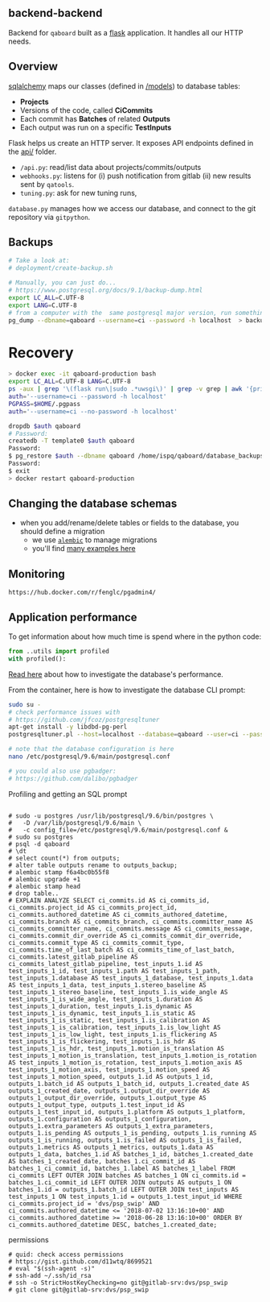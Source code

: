 ## backend-backend
Backend for `qaboard` built as a [flask](https://flask.pocoo.org) application. It handles all our HTTP needs.

## Overview
[sqlalchemy](http://docs.sqlalchemy.org/en/latest/orm/tutorial.html) maps our classes (defined in [/models](models/)) to database tables:
  * **Projects**
  * Versions of the code, called **CiCommits**
  * Each commit has **Batches** of related **Outputs**
  * Each output was run on a specific **TestInputs**

Flask helps us create an HTTP server. It exposes API endpoints defined in the [api/](api/) folder.
- `/api.py`: read/list data about projects/commits/outputs
- `webhooks.py`: listens for (i) push notification from gitlab (ii) new results sent by `qatools`.
- `tuning.py`: ask for new tuning runs, 

`database.py` manages how we access our database, and connect to the git repository via `gitpython`.

## Backups
```bash
# Take a look at:
# deployment/create-backup.sh

# Manually, you can just do...
# https://www.postgresql.org/docs/9.1/backup-dump.html
export LC_ALL=C.UTF-8
export LANG=C.UTF-8
# from a computer with the  same postgresql major version, run something like...
pg_dump --dbname=qaboard --username=ci --password -h localhost  > backup.07-01-2019.sql

```

# Recovery
```bash
> docker exec -it qaboard-production bash
export LC_ALL=C.UTF-8 LANG=C.UTF-8
ps -aux | grep '\(flask run\|sudo .*uwsgi\)' | grep -v grep | awk '{print $2}' | xargs -I{} sudo kill {}
auth='--username=ci --password -h localhost'
PGPASS=$HOME/.pgpass
auth='--username=ci --no-password -h localhost'

dropdb $auth qaboard
# Password:
createdb -T template0 $auth qaboard
Password:
$ pg_restore $auth --dbname qaboard /home/ispq/qaboard/database_backups/2019-03-21.dump
Password:
$ exit
> docker restart qaboard-production
```


## Changing the database schemas
- when you add/rename/delete tables or fields to the database, you should define a migration
  * we use [`alembic`](http://alembic.zzzcomputing.com/en/latest/tutorial.html) to manage migrations
  * you'll find [many examples here](alembic/versions)


## Monitoring
```
https://hub.docker.com/r/fenglc/pgadmin4/
```

## Application performance
To get information about how much time is spend where in the python code:
```python
from ..utils import profiled
with profiled():
```

[Read here](https://wiki.postgresql.org/wiki/Tuning_Your_PostgreSQL_Server) about how to investigate the database's performance.

From the container, here is how to investigate the database CLI prompt:
```bash
sudo su -
# check performance issues with
# https://github.com/jfcoz/postgresqltuner
apt-get install -y libdbd-pg-perl
postgresqltuner.pl --host=localhost --database=qaboard --user=ci --password=password

# note that the database configuration is here
nano /etc/postgresql/9.6/main/postgresql.conf

# you could also use pgbadger:
# https://github.com/dalibo/pgbadger
```

Profiling and getting an SQL prompt
```

# sudo -u postgres /usr/lib/postgresql/9.6/bin/postgres \
#   -D /var/lib/postgresql/9.6/main \
#   -c config_file=/etc/postgresql/9.6/main/postgresql.conf &
# sudo su postgres
# psql -d qaboard
# \dt
# select count(*) from outputs;
# alter table outputs rename to outputs_backup;
# alembic stamp f6a4bc0b55f8
# alembic upgrade +1
# alembic stamp head
# drop table..
# EXPLAIN ANALYZE SELECT ci_commits.id AS ci_commits_id, ci_commits.project_id AS ci_commits_project_id, ci_commits.authored_datetime AS ci_commits_authored_datetime, ci_commits.branch AS ci_commits_branch, ci_commits.committer_name AS ci_commits_committer_name, ci_commits.message AS ci_commits_message, ci_commits.commit_dir_override AS ci_commits_commit_dir_override, ci_commits.commit_type AS ci_commits_commit_type, ci_commits.time_of_last_batch AS ci_commits_time_of_last_batch, ci_commits.latest_gitlab_pipeline AS ci_commits_latest_gitlab_pipeline, test_inputs_1.id AS test_inputs_1_id, test_inputs_1.path AS test_inputs_1_path, test_inputs_1.database AS test_inputs_1_database, test_inputs_1.data AS test_inputs_1_data, test_inputs_1.stereo_baseline AS test_inputs_1_stereo_baseline, test_inputs_1.is_wide_angle AS test_inputs_1_is_wide_angle, test_inputs_1.duration AS test_inputs_1_duration, test_inputs_1.is_dynamic AS test_inputs_1_is_dynamic, test_inputs_1.is_static AS test_inputs_1_is_static, test_inputs_1.is_calibration AS test_inputs_1_is_calibration, test_inputs_1.is_low_light AS test_inputs_1_is_low_light, test_inputs_1.is_flickering AS test_inputs_1_is_flickering, test_inputs_1.is_hdr AS test_inputs_1_is_hdr, test_inputs_1.motion_is_translation AS test_inputs_1_motion_is_translation, test_inputs_1.motion_is_rotation AS test_inputs_1_motion_is_rotation, test_inputs_1.motion_axis AS test_inputs_1_motion_axis, test_inputs_1.motion_speed AS test_inputs_1_motion_speed, outputs_1.id AS outputs_1_id, outputs_1.batch_id AS outputs_1_batch_id, outputs_1.created_date AS outputs_1_created_date, outputs_1.output_dir_override AS outputs_1_output_dir_override, outputs_1.output_type AS outputs_1_output_type, outputs_1.test_input_id AS outputs_1_test_input_id, outputs_1.platform AS outputs_1_platform, outputs_1.configuration AS outputs_1_configuration, outputs_1.extra_parameters AS outputs_1_extra_parameters, outputs_1.is_pending AS outputs_1_is_pending, outputs_1.is_running AS outputs_1_is_running, outputs_1.is_failed AS outputs_1_is_failed, outputs_1.metrics AS outputs_1_metrics, outputs_1.data AS outputs_1_data, batches_1.id AS batches_1_id, batches_1.created_date AS batches_1_created_date, batches_1.ci_commit_id AS batches_1_ci_commit_id, batches_1.label AS batches_1_label FROM ci_commits LEFT OUTER JOIN batches AS batches_1 ON ci_commits.id = batches_1.ci_commit_id LEFT OUTER JOIN outputs AS outputs_1 ON batches_1.id = outputs_1.batch_id LEFT OUTER JOIN test_inputs AS test_inputs_1 ON test_inputs_1.id = outputs_1.test_input_id WHERE ci_commits.project_id = 'dvs/psp_swip' AND ci_commits.authored_datetime <= '2018-07-02 13:16:10+00' AND ci_commits.authored_datetime >= '2018-06-28 13:16:10+00' ORDER BY ci_commits.authored_datetime DESC, batches_1.created_date;
```

permissions
```
# quid: check access permissions
# https://gist.github.com/d11wtq/8699521
# eval "$(ssh-agent -s)"
# ssh-add ~/.ssh/id_rsa
# ssh -o StrictHostKeyChecking=no git@gitlab-srv:dvs/psp_swip
# git clone git@gitlab-srv:dvs/psp_swip

```